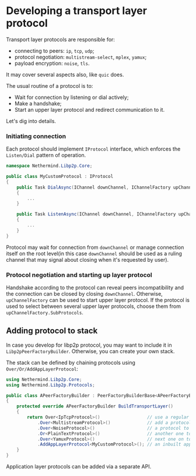 # Developing a transport layer protocol

Transport layer protocols are responsible for:
- connecting to peers: `ip`, `tcp`, `udp`;
- protocol negotiation: `multistream-select`, `mplex`, `yamux`;
- payload encryption: `noise`, `tls`.

It may cover several aspects also, like `quic` does.

The usual routine of a protocol is to:
- Wait for connection by listening or dial actively;
- Make a handshake;
- Start an upper layer protocol and redirect communication to it.

Let's dig into details.

### Initiating connection

Each protocol should implement `IProtocol` interface, which enforces the `Listen/Dial` pattern of operation.

```csharp
namespace Nethermind.Libp2p.Core;

public class MyCustomProtocol : IProtocol
{
    public Task DialAsync(IChannel downChannel, IChannelFactory upChannelFactory, IPeerContext context)
    {
        ...
    }

    public Task ListenAsync(IChannel downChannel, IChannelFactory upChannelFactory, IPeerContext context)
    {
        ...
    }
}
```

Protocol may wait for connection from `downChannel` or manage connection itself on the root level(in this case `downChannel` should be used as a ruling channel that may signal about closing when it's requested by user).

### Protocol negotiation and starting up layer protocol

Handshake according to the protocol can reveal peers incompatibility and the connection can be closed by closing `downChannel`.
Otherwise, `upChannelFactory` can be used to start upper layer protocol. If the protocol is used to select between several upper layer protocols, choose them from `upChannelFactory.SubProtocols`.

## Adding protocol to stack

In case you develop for libp2p protocol, you may want to include it in `Libp2pPeerFactoryBuilder`. Otherwise, you can create your own stack.

The stack can be defined by chaining protocols using `Over/Or/AddAppLayerProtocol`:

```csharp
using Nethermind.Libp2p.Core;
using Nethermind.Libp2p.Protocols;

public class APeerFactoryBuilder : PeerFactoryBuilderBase<APeerFactoryBuilder, PeerFactory>
{
    protected override APeerFactoryBuilder BuildTransportLayer()
    {
        return Over<IpTcpProtocol>()                  // use a regular protocol
            .Over<MultistreamProtocol>()              // add a protocol that can select from several ones on top of it
            .Over<NoiseProtocol>()                    // a protocol to select from
            .Or<PlainTextProtocol>()                  // another one to select from
            .Over<YamuxProtocol>()                    // next one on top of previously selected during negotiation
            .AddAppLayerProtocol<MyCustomProtocol>(); // an inbuilt applayer protocol
    }
}
```

Application layer protocols can be added via a separate API.
